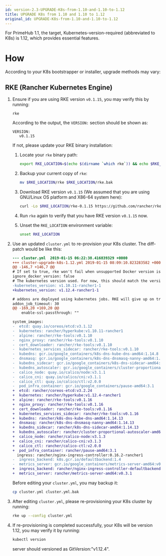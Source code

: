 ```yaml
---
id: version-2.3-UPGRADE-K8s-from-1.10-and-1.10-to-1.12
title: UPGRADE K8s from 1.10 and 1.10 to 1.12
original_id: UPGRADE-K8s-from-1.10-and-1.10-to-1.12
---
```


For PrimeHub 1.1, the target, Kubernetes-version-required (abbreviated to K8s) is 1.12, which provides essential features.

# How

According to your K8s bootstrapper or installer, upgrade methods may vary:

## RKE (Rancher Kubernetes Engine)

1. Ensure if you are using RKE version `v0.1.15`, you may verify this by running:

   ```
   rke
   ```

   According to the output, the `VERSION:` section should be shown as:

   ```
   VERSION:
      v0.1.15
   ```

   If not, please update your RKE binary installation:

   1. Locate your `rke` binary path:

      ```bash
      export RKE_LOCATION=$(echo $(dirname `which rke`)) && echo $RKE_LOCATION
      ```

   1. Backup your current copy of `rke`:

      ```bash
      mv $RKE_LOCATION/rke $RKE_LOCATION/rke.bak
      ```

   1. Download RKE version `v0.1.15` (We assumed that you are using GNU/Linux OS platform and X86-64 system here):

      ```bash
      curl -Lo $RKE_LOCATION/rke-0.1.15 https://github.com/rancher/rke/releases/download/v0.1.15/rke_linux-amd64 && chmod u+x r$RKE_LOCATION/ke-0.1.15 && ln -s $RKE_LOCATION/rke-0.1.15 $RKE_LOCATION/rke
      ```

   1. Run `rke` again to verify that you have RKE version `v0.1.15` now.

   1. Unset the `RKE_LOCATION` environment variable:
      ```bash
      unset RKE_LOCATION
      ```

1. Use an updated `cluster.yml` to re-provision your K8s cluster. The diff-patch would be like this:

   ```patch
   --- cluster.yml	2019-01-15 06:22:38.416839329 +0000
   +++ cluster-upgrade-k8s-1.12.yml	2019-01-15 08:09:10.823283582 +0000
   @@ -146,7 +146,7 @@
   # If set to true, rke won't fail when unsupported Docker version is found
   ignore_docker_version: false
   # The kubernetes version used. For now, this should match the version defined in rancher/types defaults map: https://github.com/rancher/types/blob/master/apis/management.cattle.io/v3/k8s_defaults.go#L14
   -kubernetes_version: v1.10.11-rancher1-1
   +kubernetes_version: v1.12.4-rancher1-1

   # addons are deployed using kubernetes jobs. RKE will give up on trying to get the job status after this timeout in seconds..
   addon_job_timeout: 30
   @@ -169,20 +169,20 @@
       enable-ssl-passthrough: ""

   system_images:
   -  etcd: quay.io/coreos/etcd:v3.1.12
   -  kubernetes: rancher/hyperkube:v1.10.11-rancher1
   -  alpine: rancher/rke-tools:v0.1.10
   -  nginx_proxy: rancher/rke-tools:v0.1.10
   -  cert_downloader: rancher/rke-tools:v0.1.10
   -  kubernetes_services_sidecar: rancher/rke-tools:v0.1.10
   -  kubedns: gcr.io/google_containers/k8s-dns-kube-dns-amd64:1.14.8
   -  dnsmasq: gcr.io/google_containers/k8s-dns-dnsmasq-nanny-amd64:1.14.8
   -  kubedns_sidecar: gcr.io/google_containers/k8s-dns-sidecar-amd64:1.14.8
   -  kubedns_autoscaler: gcr.io/google_containers/cluster-proportional-autoscaler-amd64:1.0.0
   -  calico_node: quay.io/calico/node:v3.1.1
   -  calico_cni: quay.io/calico/cni:v3.1.1
   -  calico_ctl: quay.io/calico/ctl:v2.0.0
   -  pod_infra_container: gcr.io/google_containers/pause-amd64:3.1
   +  etcd: rancher/coreos-etcd:v3.2.24
   +  kubernetes: rancher/hyperkube:v1.12.4-rancher1
   +  alpine: rancher/rke-tools:v0.1.16
   +  nginx_proxy: rancher/rke-tools:v0.1.16
   +  cert_downloader: rancher/rke-tools:v0.1.16
   +  kubernetes_services_sidecar: rancher/rke-tools:v0.1.16
   +  kubedns: rancher/k8s-dns-kube-dns-amd64:1.14.13
   +  dnsmasq: rancher/k8s-dns-dnsmasq-nanny-amd64:1.14.13
   +  kubedns_sidecar: rancher/k8s-dns-sidecar-amd64:1.14.13
   +  kubedns_autoscaler: rancher/cluster-proportional-autoscaler-amd64:1.0.0
   +  calico_node: rancher/calico-node:v3.1.3
   +  calico_cni: rancher/calico-cni:v3.1.3
   +  calico_ctl: rancher/calico-ctl:v2.0.0
   +  pod_infra_container: rancher/pause-amd64:3.1
     ingress: rancher/nginx-ingress-controller:0.16.2-rancher1
   -  ingress_backend: k8s.gcr.io/defaultbackend:1.4
   -  metrics_server: gcr.io/google_containers/metrics-server-amd64:v0.2.1
   +  ingress_backend: rancher/nginx-ingress-controller-defaultbackend:1.4
   +  metrics_server: rancher/metrics-server-amd64:v0.3.1
   ```

   Before editing your `cluster.yml`, you may backup it:

   ```bash
   cp cluster.yml cluster.yml.bak
   ```

1. After editing `cluster.yml`, please re-provisioning your K8s cluster by running:
   ```bash
   rke up --config cluster.yml
   ```
1. If re-provisioning is completed successfully, your K8s will be version 1.12, you may verify it by running:

   ```bash
   kubectl version
   ```

   server should versioned as GitVersion:"v1.12.4".
